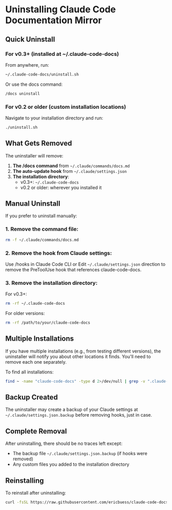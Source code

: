 # Uninstalling Claude Code Documentation Mirror

## Quick Uninstall

### For v0.3+ (installed at ~/.claude-code-docs)

From anywhere, run:
```bash
~/.claude-code-docs/uninstall.sh
```

Or use the docs command:
```bash
/docs uninstall
```

### For v0.2 or older (custom installation locations)

Navigate to your installation directory and run:
```bash
./uninstall.sh
```

## What Gets Removed

The uninstaller will remove:

1. **The /docs command** from `~/.claude/commands/docs.md`
2. **The auto-update hook** from `~/.claude/settings.json`
3. **The installation directory**:
   - v0.3+: `~/.claude-code-docs`
   - v0.2 or older: wherever you installed it

## Manual Uninstall

If you prefer to uninstall manually:

### 1. Remove the command file:
```bash
rm -f ~/.claude/commands/docs.md
```

### 2. Remove the hook from Claude settings:
Use /hooks in Claude Code CLI or Edit `~/.claude/settings.json` direction to remove the PreToolUse hook that references claude-code-docs.

### 3. Remove the installation directory:

For v0.3+:
```bash
rm -rf ~/.claude-code-docs
```

For older versions:
```bash
rm -rf /path/to/your/claude-code-docs
```

## Multiple Installations

If you have multiple installations (e.g., from testing different versions), the uninstaller will notify you about other locations it finds. You'll need to remove each one separately.

To find all installations:
```bash
find ~ -name "claude-code-docs" -type d 2>/dev/null | grep -v ".claude-code-docs"
```

## Backup Created

The uninstaller may create a backup of your Claude settings at `~/.claude/settings.json.backup` before removing hooks, just in case.

## Complete Removal

After uninstalling, there should be no traces left except:
- The backup file `~/.claude/settings.json.backup` (if hooks were removed)
- Any custom files you added to the installation directory

## Reinstalling

To reinstall after uninstalling:
```bash
curl -fsSL https://raw.githubusercontent.com/ericbuess/claude-code-docs/main/install.sh | bash
```
